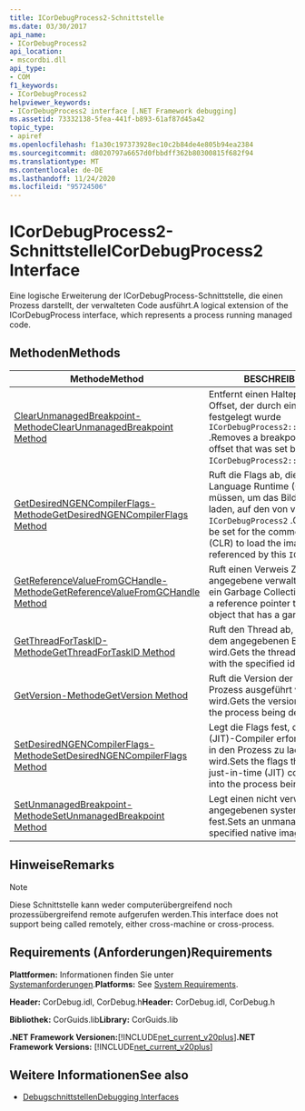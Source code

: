 ```yaml
---
title: ICorDebugProcess2-Schnittstelle
ms.date: 03/30/2017
api_name:
- ICorDebugProcess2
api_location:
- mscordbi.dll
api_type:
- COM
f1_keywords:
- ICorDebugProcess2
helpviewer_keywords:
- ICorDebugProcess2 interface [.NET Framework debugging]
ms.assetid: 73332138-5fea-441f-b893-61af87d45a42
topic_type:
- apiref
ms.openlocfilehash: f1a30c197373928ec10c2b84de4e805b94ea2384
ms.sourcegitcommit: d8020797a6657d0fbbdff362b80300815f682f94
ms.translationtype: MT
ms.contentlocale: de-DE
ms.lasthandoff: 11/24/2020
ms.locfileid: "95724506"
---
```

# <a name="icordebugprocess2-interface"></a><span data-ttu-id="bd439-102">ICorDebugProcess2-Schnittstelle</span><span class="sxs-lookup"><span data-stu-id="bd439-102">ICorDebugProcess2 Interface</span></span>

<span data-ttu-id="bd439-103">Eine logische Erweiterung der ICorDebugProcess-Schnittstelle, die einen Prozess darstellt, der verwalteten Code ausführt.</span><span class="sxs-lookup"><span data-stu-id="bd439-103">A logical extension of the ICorDebugProcess interface, which represents a process running managed code.</span></span>  
  
## <a name="methods"></a><span data-ttu-id="bd439-104">Methoden</span><span class="sxs-lookup"><span data-stu-id="bd439-104">Methods</span></span>  
  
|<span data-ttu-id="bd439-105">Methode</span><span class="sxs-lookup"><span data-stu-id="bd439-105">Method</span></span>|<span data-ttu-id="bd439-106">BESCHREIBUNG</span><span class="sxs-lookup"><span data-stu-id="bd439-106">Description</span></span>|  
|------------|-----------------|  
|[<span data-ttu-id="bd439-107">ClearUnmanagedBreakpoint-Methode</span><span class="sxs-lookup"><span data-stu-id="bd439-107">ClearUnmanagedBreakpoint Method</span></span>](icordebugprocess2-clearunmanagedbreakpoint-method.md)|<span data-ttu-id="bd439-108">Entfernt einen Haltepunkt am angegebenen Offset, der durch einen früheren-Aufrufsatz festgelegt wurde `ICorDebugProcess2::SetUnmanagedBreakpoint` .</span><span class="sxs-lookup"><span data-stu-id="bd439-108">Removes a breakpoint at the specified offset that was set by an earlier call to `ICorDebugProcess2::SetUnmanagedBreakpoint`.</span></span>|  
|[<span data-ttu-id="bd439-109">GetDesiredNGENCompilerFlags-Methode</span><span class="sxs-lookup"><span data-stu-id="bd439-109">GetDesiredNGENCompilerFlags Method</span></span>](icordebugprocess2-getdesiredngencompilerflags-method.md)|<span data-ttu-id="bd439-110">Ruft die Flags ab, die für die Common Language Runtime (CLR) festgelegt werden müssen, um das Bild in den Prozess zu laden, auf den von verwiesen wird `ICorDebugProcess2` .</span><span class="sxs-lookup"><span data-stu-id="bd439-110">Gets the flags that must be set for the common language runtime (CLR) to load the image into the process referenced by this `ICorDebugProcess2`.</span></span>|  
|[<span data-ttu-id="bd439-111">GetReferenceValueFromGCHandle-Methode</span><span class="sxs-lookup"><span data-stu-id="bd439-111">GetReferenceValueFromGCHandle Method</span></span>](icordebugprocess2-getreferencevaluefromgchandle-method.md)|<span data-ttu-id="bd439-112">Ruft einen Verweis Zeiger auf das angegebene verwaltete Objekt ab, das über ein Garbage Collection Handle verfügt.</span><span class="sxs-lookup"><span data-stu-id="bd439-112">Gets a reference pointer to the specified managed object that has a garbage collection handle.</span></span>|  
|[<span data-ttu-id="bd439-113">GetThreadForTaskID-Methode</span><span class="sxs-lookup"><span data-stu-id="bd439-113">GetThreadForTaskID Method</span></span>](icordebugprocess2-getthreadfortaskid-method.md)|<span data-ttu-id="bd439-114">Ruft den Thread ab, in dem die Aufgabe mit dem angegebenen Bezeichner ausgeführt wird.</span><span class="sxs-lookup"><span data-stu-id="bd439-114">Gets the thread upon which the task with the specified identifier is executing.</span></span>|  
|[<span data-ttu-id="bd439-115">GetVersion-Methode</span><span class="sxs-lookup"><span data-stu-id="bd439-115">GetVersion Method</span></span>](icordebugprocess2-getversion-method.md)|<span data-ttu-id="bd439-116">Ruft die Version der CLR ab, auf der der Prozess ausgeführt wird, der debuggt wird.</span><span class="sxs-lookup"><span data-stu-id="bd439-116">Gets the version of the CLR upon which the process being debugged is running.</span></span>|  
|[<span data-ttu-id="bd439-117">SetDesiredNGENCompilerFlags-Methode</span><span class="sxs-lookup"><span data-stu-id="bd439-117">SetDesiredNGENCompilerFlags Method</span></span>](icordebugprocess2-setdesiredngencompilerflags-method.md)|<span data-ttu-id="bd439-118">Legt die Flags fest, die für den Just-in-time (JIT)-Compiler erforderlich sind, um ein Bild in den Prozess zu laden, der gedebuggt wird.</span><span class="sxs-lookup"><span data-stu-id="bd439-118">Sets the flags that are required for the just-in-time (JIT) compiler to load an image into the process being debugged.</span></span>|  
|[<span data-ttu-id="bd439-119">SetUnmanagedBreakpoint-Methode</span><span class="sxs-lookup"><span data-stu-id="bd439-119">SetUnmanagedBreakpoint Method</span></span>](icordebugprocess2-setunmanagedbreakpoint-method.md)|<span data-ttu-id="bd439-120">Legt einen nicht verwalteten Haltepunkt am angegebenen systemeigenen Abbild Offset fest.</span><span class="sxs-lookup"><span data-stu-id="bd439-120">Sets an unmanaged breakpoint at the specified native image offset.</span></span>|  
  
## <a name="remarks"></a><span data-ttu-id="bd439-121">Hinweise</span><span class="sxs-lookup"><span data-stu-id="bd439-121">Remarks</span></span>  
  
> [!NOTE]
> <span data-ttu-id="bd439-122">Diese Schnittstelle kann weder computerübergreifend noch prozessübergreifend remote aufgerufen werden.</span><span class="sxs-lookup"><span data-stu-id="bd439-122">This interface does not support being called remotely, either cross-machine or cross-process.</span></span>  
  
## <a name="requirements"></a><span data-ttu-id="bd439-123">Requirements (Anforderungen)</span><span class="sxs-lookup"><span data-stu-id="bd439-123">Requirements</span></span>  

 <span data-ttu-id="bd439-124">**Plattformen:** Informationen finden Sie unter [Systemanforderungen](../../get-started/system-requirements.md).</span><span class="sxs-lookup"><span data-stu-id="bd439-124">**Platforms:** See [System Requirements](../../get-started/system-requirements.md).</span></span>  
  
 <span data-ttu-id="bd439-125">**Header:** CorDebug.idl, CorDebug.h</span><span class="sxs-lookup"><span data-stu-id="bd439-125">**Header:** CorDebug.idl, CorDebug.h</span></span>  
  
 <span data-ttu-id="bd439-126">**Bibliothek:** CorGuids.lib</span><span class="sxs-lookup"><span data-stu-id="bd439-126">**Library:** CorGuids.lib</span></span>  
  
 <span data-ttu-id="bd439-127">**.NET Framework Versionen:**[!INCLUDE[net_current_v20plus](../../../../includes/net-current-v20plus-md.md)]</span><span class="sxs-lookup"><span data-stu-id="bd439-127">**.NET Framework Versions:** [!INCLUDE[net_current_v20plus](../../../../includes/net-current-v20plus-md.md)]</span></span>  
  
## <a name="see-also"></a><span data-ttu-id="bd439-128">Weitere Informationen</span><span class="sxs-lookup"><span data-stu-id="bd439-128">See also</span></span>

- [<span data-ttu-id="bd439-129">Debugschnittstellen</span><span class="sxs-lookup"><span data-stu-id="bd439-129">Debugging Interfaces</span></span>](debugging-interfaces.md)
